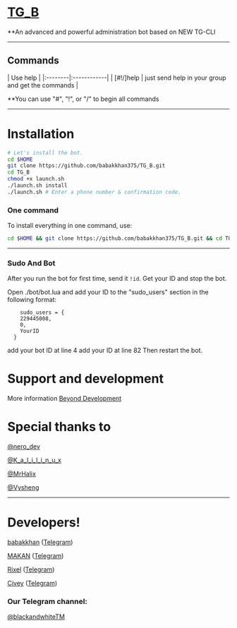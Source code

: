 # [TG_B](https://telegram.me/sudo_hacker)

**An advanced and powerful administration bot based on NEW TG-CLI


* * *

## Commands

| Use help |
|:--------|:------------|
| [#!/]help | just send help in your group and get the commands |

**You can use "#", "!", or "/" to begin all commands

* * *

# Installation

```sh
# Let's install the bot.
cd $HOME
git clone https://github.com/babakkhan375/TG_B.git
cd TG_B
chmod +x launch.sh
./launch.sh install
./launch.sh # Enter a phone number & confirmation code.
```
### One command
To install everything in one command, use:
```sh
cd $HOME && git clone https://github.com/babakkhan375/TG_B.git && cd TG_B && chmod +x launch.sh && ./launch.sh install && ./launch.sh
```

* * *

### Sudo And Bot
After you run the bot for first time, send it `!id`. Get your ID and stop the bot.

Open ./bot/bot.lua and add your ID to the "sudo_users" section in the following format:
```
    sudo_users = {
    229445008,
    0,
    YourID
  }
```
add your bot ID at line 4
add your ID at line 82
Then restart the bot.

# Support and development

More information [Beyond Development](https://telegram.me/joinchat/AAAAAD9JFZk6YussB4CFWQ)

# Special thanks to
[@nero_dev](https://telegram.me/nero_dev)

[@K_a_I_i_I_i_n_u_x](https://telegram.me/K_a_I_i_I_i_n_u_x)

[@MrHalix](https://github.com/MrHalix)

[@Vysheng](https://github.com/vysheng)
* * *
# Developers!

[babakkhan](https://github.com/babakkhan375) ([Telegram](https://telegram.me/sudo_hacker))

[MAKAN](https://github.com/makanj) ([Telegram](https://telegram.me/MAKAN))

[Rixel](https://github.com/Rixel) ([Telegram](https://telegram.me/Rixel))

[Civey](https://github.com/Oysof) ([Telegram](https://telegram.me/Civey))

### Our Telegram channel:

[@blackandwhiteTM](https://telegram.me/blackandwhiteTM)
